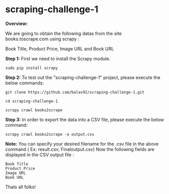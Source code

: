 # scraping-challenge-1
**Overview:**

We are going to obtain the following datas from the site books.toscrape.com using scrapy :

Book Title, Product Price, Image URL and Book URL

**Step 1:** First we need to install the Scrapy module.

```
sudo pip install scrapy
```

**Step 2:** To test out the "scraping-challenge-1"  project, please execute the below commands:

```
git clone https://github.com/balav92/scraping-challenge-1.git

cd scraping-challenge-1

scrapy crawl books2scrape
```

**Step 3:** In order to export the data into a CSV file, please execute the below command:

```
scrapy crawl books2scrape -o output.csv
```

**Note:** You can specify your desired filename for the .csv file in the above command ( Ex: result.csv, Finaloutput.csv)
Now the following fields  are displayed in the CSV output file :

```
Book Title
Product Price
Image URL 
Book URL 
```

Thats all folks!
